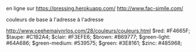 en ligne sur https://pressing.herokuapp.com/
http://www.fac-simile.com/

couleurs de base à l'adresse à l'adresse

http://www.ceehemaiynrlos.com/28/couleurs/couleurs.html
$red: #F4665F;
$taupe: #C1B2A4;
$clair: #F3EFE6;
$brown: #B69777;
$green-light: #64A686;
$green-medium: #539575;
$green: #3E8161;
$zinc: #485968;